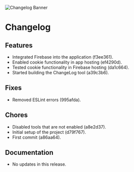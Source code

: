 ![Changelog Banner](https://cdn.bytez.com/images/inference/1X4brfenrp3-jTZwfuxuw.png)

# Changelog
## Features
- Integrated Firebase into the application (f3ee361).
- Enabled cookie functionality in app hosting (ef4290d).
- Tested cookie functionality in Firebase hosting (da1c664).
- Started building the ChangeLog tool (a39c3b6).
## Fixes
- Removed ESLint errors (995afda).
## Chores
- Disabled tools that are not enabled (a8e2d37).
- Initial setup of the project (d79f767).
- First commit (a86aa64).
## Documentation
- No updates in this release.
